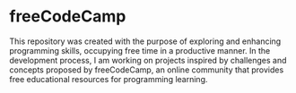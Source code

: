 # freeCodeCamp
This repository was created with the purpose of exploring and enhancing programming skills, occupying free time in a productive manner. In the development process, I am working on projects inspired by challenges and concepts proposed by freeCodeCamp, an online community that provides free educational resources for programming learning.
